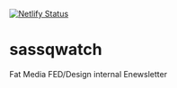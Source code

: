 [![Netlify Status](https://api.netlify.com/api/v1/badges/c6d229ea-4aab-4fee-8c87-769c1f54a84c/deploy-status)](https://app.netlify.com/sites/sassqwatch/deploys)

# sassqwatch
Fat Media FED/Design internal Enewsletter
